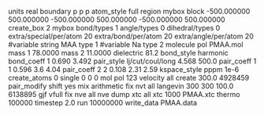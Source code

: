 
units real
boundary p p p
atom_style full
region mybox block -500.000000 500.000000 -500.000000 500.000000 -500.000000 500.000000
create_box 2 mybox bond/types 1 angle/types 0 dihedral/types 0 extra/special/per/atom 20 extra/bond/per/atom 20 extra/angle/per/atom 20
#variable string MAA type 1
#variable Na type 2
molecule pol PMAA.mol
mass 1 78.0000
mass 2 11.0000
dielectric 81.2
bond_style harmonic
bond_coeff 1 0.690 3.492
pair_style lj/cut/coul/long 4.568 500.0
pair_coeff 1 1 0.596 3.6  4.04
pair_coeff 2 2 0.108 2.31 2.59 
kspace_style pppm 1e-6
create_atoms 0 single 0 0 0 mol pol 123
velocity all create 300.0 4928459
pair_modify shift yes mix arithmetic
fix nvt all langevin 300 300 100.0 6138895 gjf vfull
fix nve all nve
dump xtc all xtc 1000 PMAA.xtc 
thermo		100000
timestep 2.0
run		10000000
write_data PMAA.data
